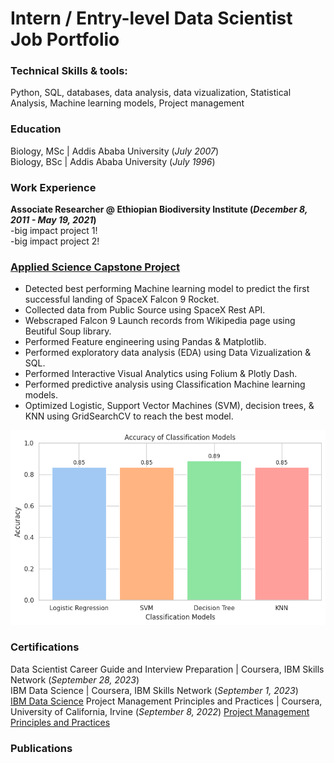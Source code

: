 # Intern / Entry-level Data Scientist Job Portfolio

### Technical Skills & tools: 
Python, SQL, databases, data analysis, data vizualization, Statistical Analysis, Machine learning models, Project management

### Education
Biology, MSc | Addis Ababa University (_July 2007_) <br>
Biology, BSc | Addis Ababa University (_July 1996_)

### Work Experience
**Associate Researcher @ Ethiopian Biodiversity Institute (_December 8, 2011 - May 19, 2021_)** <br>
-big impact project 1! <br>
-big impact project 2!

### [Applied Science Capstone Project](https://github.com/abiyselassie22/testpro/tree/master)
* Detected best performing Machine learning model to predict the first successful landing of SpaceX Falcon 9 Rocket. <br>
* Collected data from Public Source using SpaceX Rest API. <br>
* Webscraped Falcon 9 Launch records from Wikipedia page using Beutiful Soup library. <br>
* Performed Feature engineering using Pandas & Matplotlib.
* Performed exploratory data analysis (EDA) using Data Vizualization & SQL. <br>
* Performed Interactive Visual Analytics using Folium & Plotly Dash. <br>
* Performed predictive analysis using Classification Machine learning models. <br>
* Optimized Logistic, Support Vector Machines (SVM), decision trees, & KNN using GridSearchCV to reach the best model.

![](https://github.com/abiyselassie22/abiyselassie22.github.io/blob/main/assets/ClassificationModel.png)

### Certifications
Data Scientist Career Guide and Interview Preparation | Coursera, IBM Skills Network (_September 28, 2023_) <br>
IBM Data Science | Coursera, IBM Skills Network (_September 1, 2023_) <br>
[IBM Data Science](https://github.com/abiyselassie22/abiyselassie22.github.io/blob/main/assets/IBMDataSciCoursera.pdf)
Project Management Principles and Practices | Coursera, University of California, Irvine (_September 8, 2022_)
[Project Management Principles and Practices](https://github.com/abiyselassie22/abiyselassie22.github.io/blob/main/assets/ProjectManagement_Coursera.pdf)

### Publications
